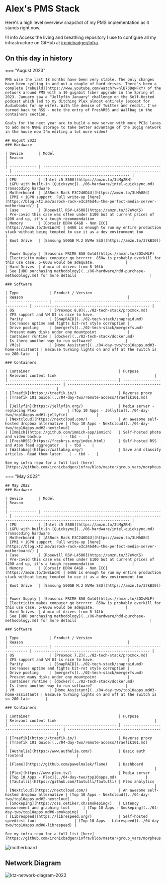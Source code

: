 # Alex's PMS Stack

Here's a high level overview snapshot of my PMS implementation as it stands right now.

!!! info
    Access the living and breathing repository I use to configure all my infrastructure on GitHub at [ironicbadger/infra](https://github.com/ironicbadger/infra).

## On this day in history

=== "August 2023"

    PMS wise the last 18 months have been very stable. The only changes have been cycling in and out a couple of hard drives. There's been a complete [rebuild](https://www.youtube.com/watch?v=nlB73DqNFxY) of the network around PMS with a 10 gigabit fiber upgrade in the Spring of 2023. January saw a "Jellyfin January" challenge on the Self-Hosted podcast which led to my ditching Plex almost entirely (except for Audiobooks for my wife). With the demise of Twitter and reddit, I've turned back to RSS - note the entry of FreshRSS and Wallbag in the containers section.

    Goals for the next year are to build a new server with more PCIe lanes to add more NVME storage to take better advantage of the 10gig network in the house now I'm editing a lot more video!
    
    ## August 2023
    ### Hardware

    | Device       | Model                                                  | Reason                                                                                                                     |
    | ------------ | ------------------------------------------------------ | -------------------------------------------------------------------------------------------------------------------------- |
    | CPU          | [Intel i5 8500](https://amzn.to/3LMgZBH)               | iGPU with built-in [Quicksync](../06-hardware/intel-quicksync.md) transcoding hardware                                        |
    | Motherboard  | [ASRock Rack E3C246D4U](https://amzn.to/3LMh88d)       | IPMI + iGPU support. Full write-up [here](https://blog.ktz.me/asrock-rack-e3c246d4u-the-perfect-media-server-motherboard/) |
    | Case         | [Rosewill RSV-L4500](https://amzn.to/37eVqKS)          | Pre-covid this case was often under $100 but at current prices of $200 and up, it's a tough recommendation                 |
    | Memory       | [Corsair DDR4 64GB - Non ECC](https://amzn.to/3w8LWcN) | 64GB is enough to run my entire production stack without being tempted to use it as a dev environment too                  |
    | Boot Drive   | [Samsung 500GB M.2 NVMe SSD](https://amzn.to/37kBI0l)  |                                                                                                                            |
    | Power Supply | [Seasonic PRIME 850 Gold](https://amzn.to/3OXvMLP)     | Electricity makes computer go brrrrrr. 850w is probably overkill for this use case. 5-600w would be adequate.              |
    | Hard Drives  | A mix of drives from 8-16tb                            | See [HDD purchasing methodology](../06-hardware/hdd-purchase-methodology.md) for more details                                 |

    ### Software

    | Type              | Product / Version                                          | Reason                                               |
    | ----------------- | ---------------------------------------------------------- | ---------------------------------------------------- |
    | OS                | [Proxmox 8.0](../02-tech-stack/proxmox.md)                    | ZFS support and VM UI is nice to have.               |
    | Parity            | [SnapRAID](../02-tech-stack/snapraid.md)                      | Increases uptime and fights bit-rot style corruption |
    | Drive pooling     | [mergerfs](../02-tech-stack/mergerfs.md)                      | Present many disks under one mountpoint              |
    | Container runtime | [docker](../02-tech-stack/docker.md)                          | Is there another way to run software?               |
    | VM(s)             | [Home Assistant](../04-day-two/top10apps.md#3-home-assistant) | Because turning lights on and off at the switch is so 200-late   |

    ### Containers

    | Container                                        | Purpose                                    | Relevant content link                                            |
    | ------------------------------------------------ | ------------------------------------------ | ---------------------------------------------------------------- |
    | [Traefik](https://traefik.io/)                   | Reverse proxy                              | [Traefik 101 Guide](../04-day-two/remote-access/traefik101.md)              |
    | [Jellyfin](https://jellyfin.org/)                | Media server - replacing Plex              | [Top 10 Apps - Jellyfin](../04-day-two/top10apps.md#1-jellyfin)             |
    | [Nextcloud](https://nextcloud.com/)              | An awesome self-hosted dropbox alternative | [Top 10 Apps - Nextcloud](../04-day-two/top10apps.md#2-nextcloud)        |
    | [Immich](https://github.com/immich-app/immich)   | Self-hosted photo and video backup         | - tbd -   |
    | [FreshRSS](https://freshrss.org/index.html)      | Self-hosted RSS and Atom feed aggregator   | - tbd -   |
    | [Wallabag](https://wallabag.org/)                | Save and classify articles. Read them later.   | - tbd -   |

    See my infra repo for a full list [here](https://github.com/ironicbadger/infra/blob/master/group_vars/morpheus.yaml#L275).

=== "May 2022"
    
    ## May 2022
    ### Hardware

    | Device       | Model                                                  | Reason                                                                                                                     |
    | ------------ | ------------------------------------------------------ | -------------------------------------------------------------------------------------------------------------------------- |
    | CPU          | [Intel i5 8500](https://amzn.to/3LMgZBH)               | iGPU with built-in [Quicksync](../06-hardware/intel-quicksync.md) transcoding hardware                                        |
    | Motherboard  | [ASRock Rack E3C246D4U](https://amzn.to/3LMh88d)       | IPMI + iGPU support. Full write-up [here](https://blog.ktz.me/asrock-rack-e3c246d4u-the-perfect-media-server-motherboard/) |
    | Case         | [Rosewill RSV-L4500](https://amzn.to/37eVqKS)          | Pre-covid this case was often under $100 but at current prices of $200 and up, it's a tough recommendation                 |
    | Memory       | [Corsair DDR4 64GB - Non ECC](https://amzn.to/3w8LWcN) | 64GB is enough to run my entire production stack without being tempted to use it as a dev environment too                  |
    | Boot Drive   | [Samsung 500GB M.2 NVMe SSD](https://amzn.to/37kBI0l)  |                                                                                                                            |
    | Power Supply | [Seasonic PRIME 850 Gold](https://amzn.to/3OXvMLP)     | Electricity makes computer go brrrrrr. 850w is probably overkill for this use case. 5-600w would be adequate.              |
    | Hard Drives  | A mix of drives from 8-14tb                            | See [HDD purchasing methodology](../06-hardware/hdd-purchase-methodology.md) for more details                                 |

    ### Software

    | Type              | Product / Version                                          | Reason                                               |
    | ----------------- | ---------------------------------------------------------- | ---------------------------------------------------- |
    | OS                | [Proxmox 7.2](../02-tech-stack/proxmox.md)                    | ZFS support and VM UI is nice to have.               |
    | Parity            | [SnapRAID](../02-tech-stack/snapraid.md)                      | Increases uptime and fights bit-rot style corruption |
    | Drive pooling     | [mergerfs](../02-tech-stack/mergerfs.md)                      | Present many disks under one mountpoint              |
    | Container runtime | [docker](../02-tech-stack/docker.md)                          | Is there another way to run software?               |
    | VM                | [Home Assistant](../04-day-two/top10apps.md#3-home-assistant) | Because turning lights on and off at the switch is so 200-late       |

    ### Containers

    | Container                                        | Purpose                                    | Relevant content link                                            |
    | ------------------------------------------------ | ------------------------------------------ | ---------------------------------------------------------------- |
    | [Traefik](https://traefik.io/)                   | Reverse proxy                              | [Traefik 101 Guide](../04-day-two/remote-access/traefik101.md)              |
    | [Authelia](https://www.authelia.com/)            | Basic auth frontend                        |                                                                  |
    | [Flame](https://github.com/pawelmalak/flame)     | Dashboard                                  |                                                                  |
    | [Plex](https://www.plex.tv/)                     | Media server                               | [Top 10 Apps - Plex](../04-day-two/top10apps.md)             |
    | [Tautulli](https://github.com/Tautulli/Tautulli) | Plex analytics                             |                                                                  |
    | [Nextcloud](https://nextcloud.com/)              | An awesome self-hosted dropbox alternative | [Top 10 Apps - Nextcloud](../04-day-two/top10apps.md#2-nextcloud)        |
    | [Smokeping](https://oss.oetiker.ch/smokeping/)   | Latency measurement and graphing tool      | [Top 10 Apps - Smokeping](../04-day-two/top10apps.md#6-smokeping)   |
    | [Librespeed](https://librespeed.org/)            | Self-hosted speedtest tool                 | [Top 10 Apps - Librespeed](../04-day-two/top10apps.md#8-librespeed) |

    See my infra repo for a full list [here](https://github.com/ironicbadger/infra/blob/master/group_vars/morpheus.yaml#L275).

![motherboard](../images/hardware/asrockmobo.jpg)

## Network Diagram

![ktz-network-diagram-2023](../images/diagrams/ktz-network-diagram-2023.png)
